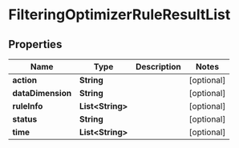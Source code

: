 # FilteringOptimizerRuleResultList

## Properties
Name | Type | Description | Notes
------------ | ------------- | ------------- | -------------
**action** | **String** |  |  [optional]
**dataDimension** | **String** |  |  [optional]
**ruleInfo** | **List&lt;String&gt;** |  |  [optional]
**status** | **String** |  |  [optional]
**time** | **List&lt;String&gt;** |  |  [optional]
